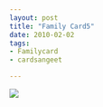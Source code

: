 ```yaml
---
layout: post
title: "Family Card5"
date: 2010-02-02
tags: 
- Familycard
- cardsangeet

---
```






<div class="polaroidcard">
  <img src="https://mahiwedsaniket.github.io/pictures/5s.png">
</div>
